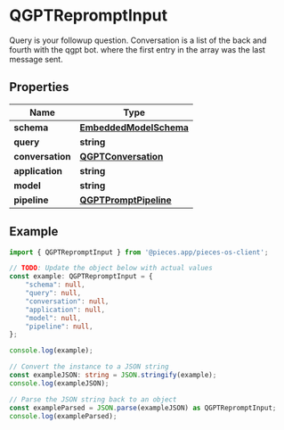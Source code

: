 
# QGPTRepromptInput

Query is your followup question.  Conversation is a list of the back and fourth with the qgpt bot. where the first entry in the array was the last message sent.

## Properties

Name | Type
------------ | -------------
**schema** | [**EmbeddedModelSchema**](EmbeddedModelSchema)
**query** | **string**
**conversation** | [**QGPTConversation**](QGPTConversation)
**application** | **string**
**model** | **string**
**pipeline** | [**QGPTPromptPipeline**](QGPTPromptPipeline)

## Example

```typescript
import { QGPTRepromptInput } from '@pieces.app/pieces-os-client';

// TODO: Update the object below with actual values
const example: QGPTRepromptInput = {
    "schema": null,
    "query": null,
    "conversation": null,
    "application": null,
    "model": null,
    "pipeline": null,
};

console.log(example);

// Convert the instance to a JSON string
const exampleJSON: string = JSON.stringify(example);
console.log(exampleJSON);

// Parse the JSON string back to an object
const exampleParsed = JSON.parse(exampleJSON) as QGPTRepromptInput;
console.log(exampleParsed);
```


